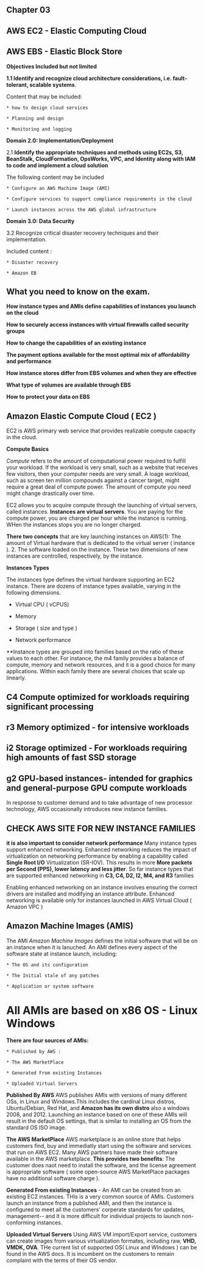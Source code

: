 ## Chapter 03

## AWS EC2 - Elastic Computing Cloud

## AWS EBS - Elastic Block Store

**Objectives Included but not limited**

**1.1 Identify and recognize cloud architecture considerations, i.e. fault-tolerant, scalable systems**.

Content that may be included:

	* how to design cloud services

	* Planning and design

	* Monitoring and logging

**Domain 2.0: Implementation/Deployment**

2.1 **Identify the appropriate techniques and methods using EC2s, S3, BeanStalk, CloudFormation, OpsWorks, VPC, and Identity along with IAM to code and implement a cloud solution**

The following content may be included

	* Configure an AWS Machine Image (AMI)

	* Configure services to support compliance requirements in the cloud

    * Launch instances across the AWS global infrastructure

**Domain 3.0: Data Security**

3.2 Recognize critical disaster recovery techniques and their implementation.

Included content :

	* Disaster recovery

	* Amazon EB

## What you need to know on the exam.

**How instance types and AMIs define capabilities of instances you launch on the cloud**

**How to securely access instances with virtual firewalls called security groups**

**How to change the capabilities of an existing instance**

**The payment options available for the most optimal mix of affordability and performance**

**How instance stores differ from EBS volumes and when they are effective**

**What type of volumes are available through EBS**

**How to protect your data on EBS**

## Amazon Elastic Compute Cloud ( EC2 )

EC2 is AWS primary web service that provides realizable compute capacity in the cloud.

**Compute Basics**

*Compute* refers to the amount of computational power required to fulfill your workload. If the workload is very small, such as a website that receives few visitors, then your computer needs are very small. A loage workload, such as screen ten million compounds against a cancer target, might require a great deal of compute power. The amount of compute you need might change drastically over time.

EC2 allows you to acquire compute through the launching of virtual servers, called instances. **Instances are virtual servers**. You are paying for the compute power, you are charged per hour while the instance is running. WHen the instances stops you are no longer charged.

**There two concepts** that are key launching instances on AWS(1): The amount of Virtual hardware that is dedicated to the virtual server ( instance ). 2. The software loaded on the instance. These two dimensions of new instances are controlled, respectively, by the instance.

**Instances Types**

The instances type defines the virtual hardware supporting an EC2 instance. There are dozens of instance types available, varying in the following dimensions.

 * Virtual CPU ( vCPUS)

* Memory

* Storage ( size and type )

* Network performance

**Instance types are grouped into families based on the ratio of these values to each other. For instance, the m4 family provides a balance of compute, memory and network resources, and it is a good choice for many applications. Within each family there are several choices that scale up linearly.


## C4 Compute optimized for workloads requiring significant processing

## r3 Memory optimized - for intensive workloads

## i2 Storage optimized - For workloads requiring high amounts of fast SSD storage

## g2 GPU-based instances- intended for graphics and general-purpose GPU compute workloads

In response to customer demand and to take advantage of new processor technology, AWS occasionally introduces new instance families.
## CHECK AWS SITE FOR NEW INSTANCE FAMILIES

**it is also important to consider network performance** Many instance types support enhanced networking. Enhanced networking reduces the impact of virtualization on networking performance by enabling a capability called **Single Root I/O** Virtualization (SR-IOV). This results in more **More packets per Second (PPS), lower latency and less jitter**. So far instance types that are supported enhanced networking in **C3, C4, D2, I2, M4, and R3** families

Enabling enhanced networking on an instance involves ensuring the correct drivers are installed and modifying an instance attribute. Enhanced networking is available only for instances launched in AWS Virtual Cloud ( Amazon VPC )

## Amazon Machine Images (AMIS)

The AMI *Amazon Machine Images* defines the initial software that will be on an instance when it is lanuched. An AMI defines every aspect of the software state at instance launch, including:

	* The OS and its configuration

	* The Initial stale of any patches

	* Application or system software

# All AMIs are based on x86 OS - Linux Windows

**There are four sources of AMIs:**

	* Published by AWS :

	* The AWS MarketPlace

	* Generated From existing Instances

	* Uploaded Virtual Servers


**Published By AWS** AWS publishes AMIs with versions of many different OSs, in Linux and Windows.This includes the cardinal Linux distros, Ubuntu/Debian, Red Hat, and **Amazon has its own distro** also a windows 2008, and 2012. Launching an instance based on one of these AMIs will result in the default OS settings, that is similar to installing an OS from the standard OS ISO image.

**The AWS MarketPlace** AWS marketplace is an online store that helps customers find, buy and immediatly start using the software and services that run on AWS EC2. Many AWS partners have made their software available in the AWS marketplace. **This provides two benefits**: The customer does naot need to install the software, and the license agreement is appropriate software ( some open-source AWS MarketPlace packages have no additional software charge ).

**Generated From existing Instances** - An AMI can be created from an existing EC2 instances. THis is a very common source of AMIs. Customers launch an instance from a published AMI, and then the instance is configured to meet all the customers' corperate standards for updates, management-- and it is more difficult for individual projects to launch non-conforming instances.

**Uploaded Virtual Servers** Using AWS VM import/Export service, customers can create images from various virtualization formates, including raw, **VHD, VMDK, OVA**. THe current list of supported OS( Linux and WIndows ) can be found in the AWS docs. It is incumbent on the customers to remain complaint with the terms of their OS vendor.






